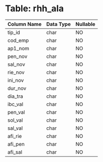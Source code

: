 # Table: rhh_ala

| Column Name | Data Type | Nullable |
|-------------|-----------|----------|
| tip_id | char | NO |
| cod_emp | char | NO |
| ap1_nom | char | NO |
| pen_nov | char | NO |
| sal_nov | char | NO |
| rie_nov | char | NO |
| ini_nov | char | NO |
| dur_nov | char | NO |
| dia_tra | char | NO |
| ibc_val | char | NO |
| pen_val | char | NO |
| sol_val | char | NO |
| sal_val | char | NO |
| afi_rie | char | NO |
| afi_pen | char | NO |
| afi_sal | char | NO |
